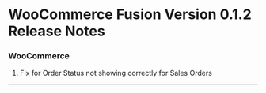 # WooCommerce Fusion Version 0.1.2 Release Notes


### WooCommerce
1. Fix for Order Status not showing correctly for Sales Orders

---
